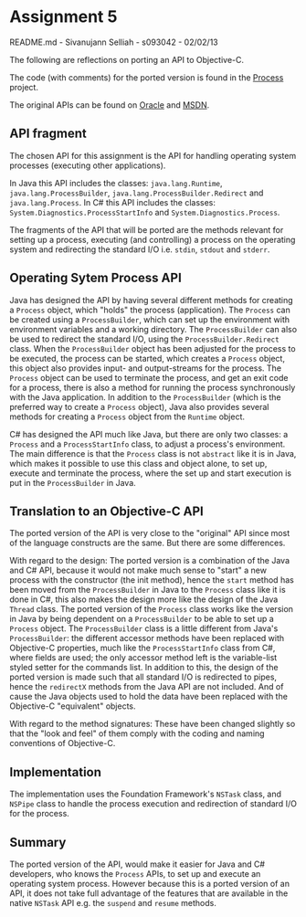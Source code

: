 Assignment 5
============
README.md - Sivanujann Selliah - s093042 - 02/02/13

The following are reflections on porting an API to Objective-C.

The code (with comments) for the ported version is found in the [Process](Process/ "Link to Process") project.

The original APIs can be found on [Oracle](http://docs.oracle.com/javase/7/docs/api/java/lang/Process.html "Link to http://docs.oracle.com/javase/7/docs/api/java/lang/Process.html") and [MSDN](http://msdn.microsoft.com/en-us/library/system.diagnostics.process.aspx "Link to http://msdn.microsoft.com/en-us/library/system.diagnostics.process.aspx").

API fragment
------------
The chosen API for this assignment is the API for handling operating system processes (executing other applications).

In Java this API includes the classes: `java.lang.Runtime`, `java.lang.ProcessBuilder`, `java.lang.ProcessBuilder.Redirect` and `java.lang.Process`.
In C# this API includes the classes: `System.Diagnostics.ProcessStartInfo` and `System.Diagnostics.Process`.

The fragments of the API that will be ported are the methods relevant for setting up a process, executing (and controlling) a process on the operating system and redirecting the standard I/O i.e. `stdin`, `stdout` and `stderr`.

Operating Sytem Process API
---------------------------
Java has designed the API by having several different methods for creating a `Process` object, which "holds" the process (application). The `Process` can be created using a `ProcessBuilder`, which can set up the environment with environment variables and a working directory. The `ProcessBuilder` can also be used to redirect the standard I/O, using the `ProcessBuilder.Redirect` class. When the `ProcessBuilder` object has been adjusted for the process to be executed, the process can be started, which creates a `Process` object, this object also provides input- and output-streams for the process. The `Process` object can be used to terminate the process, and get an exit code for a process, there is also a method for running the process synchronously with the Java application. In addition to the `ProcessBuilder` (which is the preferred way to create a `Process` object), Java also provides several methods for creating a `Process` object from the `Runtime` object.

C# has designed the API much like Java, but there are only two classes: a `Process` and a `ProcessStartInfo` class, to adjust a process's environment. The main difference is that the `Process` class is not `abstract` like it is in Java, which makes it possible to use this class and object alone, to set up, execute and terminate the process, where the set up and start execution is put in the `ProcessBuilder` in Java.

Translation to an Objective-C API
---------------------------------
The ported version of the API is very close to the "original" API since most of the language constructs are the same. But there are some differences.

With regard to the design:
The ported version is a combination of the Java and C# API, because it would not make much sense to "start" a new process with the constructor (the init method), hence the `start` method has been moved from the `ProcessBuilder` in Java to the `Process` class like it is done in C#, this also makes the design more like the design of the Java `Thread` class. The ported version of the `Process` class works like the version in Java by being dependent on a `ProcessBuilder` to be able to set up a `Process` object.
The `ProcessBuilder` class is a little different from Java's `ProcessBuilder`: the different accessor methods have been replaced with Objective-C properties, much like the `ProcessStartInfo` class from C#, where fields are used; the only accessor method left is the variable-list styled setter for the commands list. In addition to this, the design of the ported version is made such that all standard I/O is redirected to pipes, hence the `redirectX` methods from the Java API are not included.
And of cause the Java objects used to hold the data have been replaced with the Objective-C "equivalent" objects.

With regard to the method signatures:
These have been changed slightly so that the "look and feel" of them comply with the coding and naming conventions of Objective-C.

Implementation
--------------
The implementation uses the Foundation Framework's `NSTask` class, and `NSPipe` class to handle the process execution and redirection of standard I/O for the process.

Summary
-------
The ported version of the API, would make it easier for Java and C# developers, who knows the `Process` APIs, to set up and execute an operating system process. However because this is a ported version of an API, it does not take full advantage of the features that are available in the native `NSTask` API e.g. the `suspend` and `resume` methods.
